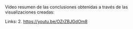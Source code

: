 Vídeo resumen de las conclusiones obtenidas a través de las visualizaciones creadas: 

Links:
  2. https://youtu.be/OZrZBJGdOm8
